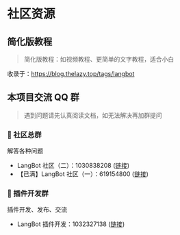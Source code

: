 # 社区资源


## 简化版教程
> 简化版教程：如视频教程、更简单的文字教程，适合小白

收录于：https://blog.thelazy.top/tags/langbot

## 本项目交流 QQ 群

> 遇到问题请先认真阅读文档，如无法解决再加群提问

### 🥰 社区总群

解答各种问题

- LangBot 社区（二）：1030838208 ([链接](https://qm.qq.com/q/PF9OuQCCcM))  
- 【已满】LangBot 社区（一）：619154800 ([链接](https://qm.qq.com/q/1K9GjQuza))  

### 🧩 插件开发群

插件开发、发布、交流

- LangBot 插件开发：1032327138 ([链接](https://qm.qq.com/q/G7ENGTjeou))  
